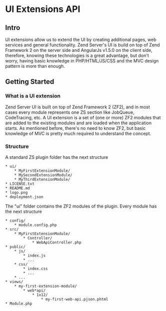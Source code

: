 # UI Extensions API

## Intro

UI extensions allow us to extend the UI by creating additional pages, web services and general functionality.
Zend Server's UI is build on top of Zend Framework 2 on the server side and AngularJs v1.5.0 on the client side,
therefore, knowing these technologies is a great advantage, but don't worry, having basic knowledge in PHP/HTML/JS/CSS 
and the MVC design pattern is more than enough.

## Getting Started

### What is a UI extension

Zend Server UI is built on top of Zend Framework 2 (ZF2), and in most cases every module represents one ZS section like 
JobQueue, CodeTracing, etc. A UI extension is a set of (one or more) ZF2 modules that are added to the existing modules and are loaded
when the application starts. As mentioned before, there's no need to know ZF2, but basic knowledge of MVC is pretty much required
to understand the concept.

### Structure

A standard ZS plugin folder has the next structure
```
* ui/
    * MyFirstExtensionModule/
    * MySecondExtensionModule/
    * MyThirdExtensionModule/
* LICENSE.txt
* README.md
* logo.png
* deployment.json
```
The "ui" folder contains the ZF2 modules of the plugin. Every module has the next structure
```
* config/
    * module.config.php
* src/
    * MyFirstExtensionModule/
        * Controller/
            * WebApiController.php
* public/
    * js/
        * index.js
        * ...
    * css/
        * index.css
        * ...
    * ...
* views/
    * my-first-extension-module/
        * web*api/
            * 1x12/
                * my-first-web-api.pjson.phtml
* Module.php
```






